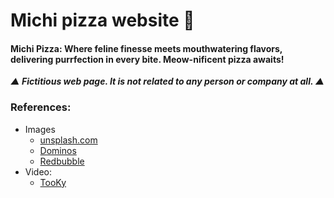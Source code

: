 # Michi pizza website 🍕

#### Michi Pizza: Where feline finesse meets mouthwatering flavors, delivering purrfection in every bite. Meow-nificent pizza awaits!

***▲ Fictitious web page. It is not related to any person or company at all. ▲***

### References:
- Images
  + [unsplash.com](https://unsplash.com/)
  + [Dominos](https://www.nuevo.dominos.com.mx/pages/order/menu#!/menu/category/entrees/)
  + [Redbubble](https://www.redbubble.com/es/i/pegatina/gato-comiendo-una-camisa-de-pizza-Camiseta-gr%C3%A1fica-de-sadtee/112266398.EJUG5)
- Video:
  + [TooKy](https://www.youtube.com/watch?v=WXDIA8K1Fqc&t=1s)
